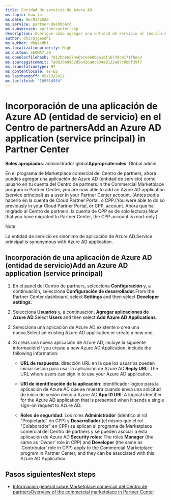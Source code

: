 ```yaml
---
title: Entidad de servicio de Azure AD
ms.topic: how-to
ms.date: 06/03/2020
ms.service: partner-dashboard
ms.subservice: partnercenter-csp
description: Averigüe cómo agregar una entidad de servicio al inquilino de Azure AD. Esta acción implica la incorporación de una aplicación de Azure AD (entidad de servicio) en el Centro de partners.
author: dhirajgandhi
ms.author: dhgandhi
ms.localizationpriority: High
ms.custom: SEOMAY.20
ms.openlocfilehash: 7d12bb66574e6bcee60b2a1df1673dc9171fbee2
ms.sourcegitcommit: 7a6836bd962d5b426a8cb34a9132a87cbbbf39f7
ms.translationtype: HT
ms.contentlocale: es-ES
ms.lasthandoff: 05/13/2021
ms.locfileid: "109854934"
---
```

# <a name="add-an-azure-ad-application-service-principal-in-partner-center"></a><span data-ttu-id="a9330-104">Incorporación de una aplicación de Azure AD (entidad de servicio) en el Centro de partners</span><span class="sxs-lookup"><span data-stu-id="a9330-104">Add an Azure AD application (service principal) in Partner Center</span></span>

<span data-ttu-id="a9330-105">**Roles apropiados**: administrador global</span><span class="sxs-lookup"><span data-stu-id="a9330-105">**Appropriate roles**: Global admin</span></span>

<span data-ttu-id="a9330-106">En el programa de Marketplace comercial del Centro de partners, ahora puedes agregar una aplicación de Azure AD (entidad de servicio) como usuario en tu cuenta del Centro de partners.</span><span class="sxs-lookup"><span data-stu-id="a9330-106">In the Commercial Marketplace program in Partner Center, you are now able to add an Azure AD application (service principal) as a user in your Partner Center account.</span></span> <span data-ttu-id="a9330-107">(Antes podía hacerlo en la cuenta de Cloud Partner Portal, o CPP.</span><span class="sxs-lookup"><span data-stu-id="a9330-107">(You were able to do so previously in your Cloud Partner Portal, or CPP, account.</span></span> <span data-ttu-id="a9330-108">Ahora que ha migrado al Centro de partners, la cuenta de CPP es de solo lectura).</span><span class="sxs-lookup"><span data-stu-id="a9330-108">Now that you have migrated to Partner Center, the CPP account is read-only.)</span></span>
 
>[!Note] 
><span data-ttu-id="a9330-109">La entidad de servicio es sinónimo de aplicación de Azure AD.</span><span class="sxs-lookup"><span data-stu-id="a9330-109">Service principal is synonymous with Azure AD application.</span></span>

## <a name="add-an-azure-ad-application-service-principal"></a><span data-ttu-id="a9330-110">Incorporación de una aplicación de Azure AD (entidad de servicio)</span><span class="sxs-lookup"><span data-stu-id="a9330-110">Add an Azure AD application (service principal)</span></span>

1. <span data-ttu-id="a9330-111">En el panel del Centro de partners, selecciona **Configuración** y, a continuación, selecciona **Configuración de desarrollador**.</span><span class="sxs-lookup"><span data-stu-id="a9330-111">From the Partner Center dashboard, select **Settings** and then select **Developer settings**.</span></span>

2. <span data-ttu-id="a9330-112">Selecciona **Usuarios** y, a continuación, **Agregar aplicaciones de Azure AD**.</span><span class="sxs-lookup"><span data-stu-id="a9330-112">Select **Users** and then select **Add Azure AD Applications**.</span></span>

3. <span data-ttu-id="a9330-113">Selecciona una aplicación de Azure AD existente o crea una nueva.</span><span class="sxs-lookup"><span data-stu-id="a9330-113">Select an existing Azure AD application or create a new one.</span></span>

4. <span data-ttu-id="a9330-114">Si creas una nueva aplicación de Azure AD, incluye la siguiente información:</span><span class="sxs-lookup"><span data-stu-id="a9330-114">If you create a new Azure AD Application, include the following information:</span></span>  

   - <span data-ttu-id="a9330-115">**URL de respuesta**: dirección URL en la que los usuarios pueden iniciar sesión para usar la aplicación de Azure AD.</span><span class="sxs-lookup"><span data-stu-id="a9330-115">**Reply URL**: The URL where users can sign in to use your Azure AD application.</span></span>

   - <span data-ttu-id="a9330-116">**URI de identificación de la aplicación**: identificador lógico para la aplicación de Azure AD que se muestra cuando envía una solicitud de inicio de sesión único a Azure AD.</span><span class="sxs-lookup"><span data-stu-id="a9330-116">**App ID URI**: A logical identifier for the Azure AD application that is presented when it sends a single sign-on request to Azure AD.</span></span>

   - <span data-ttu-id="a9330-117">**Roles de seguridad**: Los roles **Administrador** (idéntico al rol "Propietario" en CPP) y **Desarrollador** (el mismo que el rol "Colaborador" en CPP) se aplican al programa de Marketplace comercial del Centro de partners y se pueden asociar a esta aplicación de Azure AD.</span><span class="sxs-lookup"><span data-stu-id="a9330-117">**Security roles**: The roles **Manager** (the same as  ‘Owner’ role in CPP) and **Developer** (the same as ‘Contributor’ role in CPP) apply to the Commercial Marketplace program in Partner Center, and they can be associated with this Azure AD Application.</span></span>  

## <a name="next-steps"></a><span data-ttu-id="a9330-118">Pasos siguientes</span><span class="sxs-lookup"><span data-stu-id="a9330-118">Next steps</span></span>

- [<span data-ttu-id="a9330-119">Información general sobre Marketplace comercial del Centro de partners</span><span class="sxs-lookup"><span data-stu-id="a9330-119">Overview of the commercial marketplace in Partner Center</span></span>](csp-commercial-marketplace-overview.md)